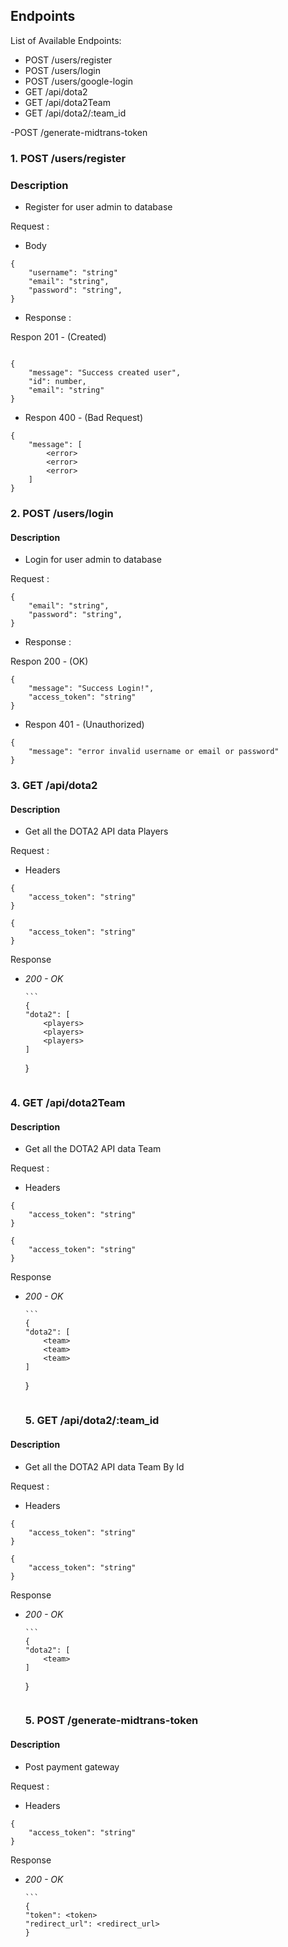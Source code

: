 ## Endpoints

List of Available Endpoints:

- POST /users/register
- POST /users/login
- POST /users/google-login
- GET /api/dota2
- GET /api/dota2Team
- GET /api/dota2/:team_id

-POST /generate-midtrans-token

### 1. POST /users/register

### Description

- Register for user admin to database

Request :

- Body

```
{
    "username": "string"
    "email": "string",
    "password": "string",
}
```

- Response :

Respon 201 - (Created)

```

{
    "message": "Success created user",
    "id": number,
    "email": "string"
}
```

- Respon 400 - (Bad Request)

```
{
    "message": [
        <error>
        <error>
        <error>
    ]
}
```

### 2. POST /users/login

#### Description

- Login for user admin to database

Request :

```
{
    "email": "string",
    "password": "string",
}
```

- Response :

Respon 200 - (OK)

```
{
    "message": "Success Login!",
    "access_token": "string"
}
```

- Respon 401 - (Unauthorized)

```
{
    "message": "error invalid username or email or password"
}
```

### 3. GET /api/dota2

#### Description

- Get all the DOTA2 API data Players

Request :

- Headers

```
{
    "access_token": "string"
}
```

```
{
    "access_token": "string"
}
```

Response

- _200 - OK_

      ```
      {
      "dota2": [
          <players>
          <players>
          <players>
      ]

  }

  ```

  ```

### 4. GET /api/dota2Team

#### Description

- Get all the DOTA2 API data Team

Request :

- Headers

```
{
    "access_token": "string"
}
```

```
{
    "access_token": "string"
}
```

Response

- _200 - OK_

      ```
      {
      "dota2": [
          <team>
          <team>
          <team>
      ]

  }

  ```

  ```

  ### 5. GET /api/dota2/:team_id

#### Description

- Get all the DOTA2 API data Team By Id

Request :

- Headers

```
{
    "access_token": "string"
}
```

```
{
    "access_token": "string"
}
```

Response

- _200 - OK_

      ```
      {
      "dota2": [
          <team>
      ]

  }

  ```

  ```

  ### 5. POST /generate-midtrans-token

#### Description

- Post payment gateway

Request :

- Headers

```
{
    "access_token": "string"
}
```

Response

- _200 - OK_

      ```
      {
      "token": <token>
      "redirect_url": <redirect_url>
      }

  ```

  ```

